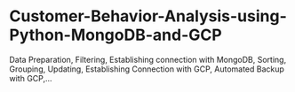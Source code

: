 # Customer-Behavior-Analysis-using-Python-MongoDB-and-GCP
Data Preparation, Filtering, Establishing connection with MongoDB, Sorting, Grouping, Updating, Establishing Connection with GCP, Automated Backup with GCP,...
